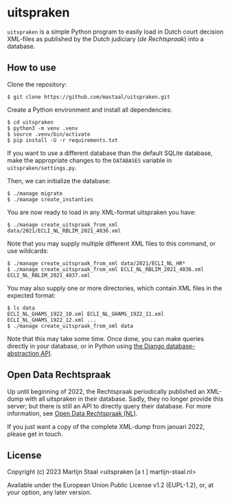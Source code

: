 # uitspraken

`uitspraken` is a simple Python program to easily load in Dutch court decision XML-files as published by the Dutch judiciary (*de Rechtspraak*) into a database.

## How to use
Clone the repository:
```
$ git clone https://github.com/mastaal/uitspraken.git
```

Create a Python environment and install all dependencies:
```
$ cd uitspraken
$ python3 -m venv .venv
$ source .venv/bin/activate
$ pip install -U -r requirements.txt
```
If you want to use a different database than the default SQLite database, make the appropriate changes to the `DATABASES` variable in `uitspraken/settings.py`.

Then, we can initialize the database:
```
$ ./manage migrate
$ ./manage create_instanties
```

You are now ready to load in any XML-format uitspraken you have:

```
$ ./manage create_uitspraak_from_xml data/2021/ECLI_NL_RBLIM_2021_4036.xml
```

Note that you may supply multiple different XML files to this command, or use wildcards:
```
$ ./manage create_uitspraak_from_xml data/2021/ECLI_NL_HR*
$ ./manage create_uitspraak_from_xml ECLI_NL_RBLIM_2021_4036.xml ECLI_NL_RBLIM_2021_4037.xml
```

You may also supply one or more directories, which contain XML files in the expected format:
```
$ ls data
ECLI_NL_GHAMS_1922_10.xml ECLI_NL_GHAMS_1922_11.xml ECLI_NL_GHAMS_1922_12.xml ...
$ ./manage create_uitspraak_from_xml data
```

Note that this may take some time. Once done, you can make queries directly in your database, or in Python using [the Django database-abstraction API](https://docs.djangoproject.com/en/5.0/topics/db/queries/).

## Open Data Rechtspraak
Up until beginning of 2022, the Rechtspraak periodically published an XML-dump with all uitspraken in their database. Sadly, they no longer provide this server; but there is still an API to directly query their database. For more information, see [Open Data Rechtspraak (NL)](https://www.rechtspraak.nl/Uitspraken/Paginas/Open-Data.aspx).

If you just want a copy of the complete XML-dump from januari 2022, please get in touch.

## License

Copyright (c) 2023 Martijn Staal <uitspraken [a t ] martijn-staal.nl>

Available under the European Union Public License v1.2 (EUPL-1.2), or, at your option, any later version.

